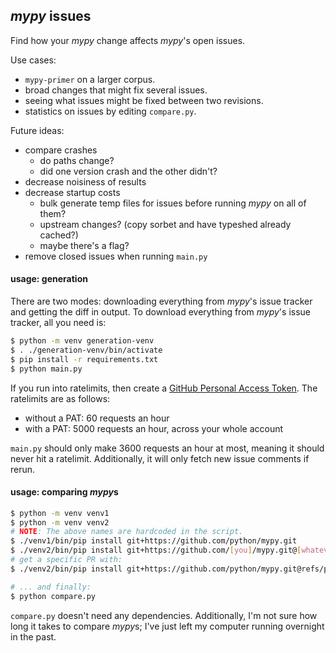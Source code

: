 ## *mypy* issues

Find how your *mypy* change affects *mypy*'s open issues.

Use cases:
 - `mypy-primer` on a larger corpus.
 - broad changes that might fix several issues.
 - seeing what issues might be fixed between two revisions.
 - statistics on issues by editing `compare.py`.

Future ideas:
 - compare crashes
   - do paths change?
   - did one version crash and the other didn't?
 - decrease noisiness of results
 - decrease startup costs
   - bulk generate temp files for issues before running *mypy* on all of them?
   - upstream changes? (copy sorbet and have typeshed already cached?)
   - maybe there's a flag?
 - remove closed issues when running `main.py`

#### usage: generation

There are two modes: downloading everything from *mypy*'s issue tracker and getting the diff in output. To download everything from *mypy*'s issue tracker, all you need is:

```sh
$ python -m venv generation-venv
$ . ./generation-venv/bin/activate
$ pip install -r requirements.txt
$ python main.py
```

If you run into ratelimits, then create a [GitHub Personal Access Token](https://github.com/settings/tokens?type=beta). The ratelimits are as follows:
 - without a PAT: 60 requests an hour
 - with a PAT: 5000 requests an hour, across your whole account


`main.py` should only make 3600 requests an hour at most, meaning it should never hit a ratelimit. Additionally, it will only fetch new issue comments if rerun.

#### usage: comparing *mypy*s

```sh
$ python -m venv venv1
$ python -m venv venv2
# NOTE: The above names are hardcoded in the script.
$ ./venv1/bin/pip install git+https://github.com/python/mypy.git
$ ./venv2/bin/pip install git+https://github.com/[you]/mypy.git@[whatever]
# get a specific PR with:
$ ./venv2/bin/pip install git+https://github.com/python/mypy.git@refs/pull/[whatever]/head

# ... and finally:
$ python compare.py
```

`compare.py` doesn't need any dependencies. Additionally, I'm not sure how long it takes to compare *mypy*s; I've just left my computer running overnight in the past.
